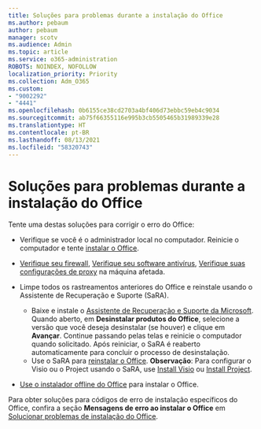 ```yaml
---
title: Soluções para problemas durante a instalação do Office
ms.author: pebaum
author: pebaum
manager: scotv
ms.audience: Admin
ms.topic: article
ms.service: o365-administration
ROBOTS: NOINDEX, NOFOLLOW
localization_priority: Priority
ms.collection: Adm_O365
ms.custom:
- "9002292"
- "4441"
ms.openlocfilehash: 0b6155ce38cd2703a4bf406d73ebbc59eb4c9034
ms.sourcegitcommit: ab75f66355116e995b3cb5505465b31989339e28
ms.translationtype: HT
ms.contentlocale: pt-BR
ms.lasthandoff: 08/13/2021
ms.locfileid: "58320743"
---
```

# <a name="solutions-for-issues-when-installing-office"></a>Soluções para problemas durante a instalação do Office

Tente uma destas soluções para corrigir o erro do Office:

- Verifique se você é o administrador local no computador. Reinicie o computador e tente [instalar o Office](https://portal.office.com/OLS/MySoftware.aspx).

- [Verifique seu firewall](https://support.office.com/article/unlicensed-product-and-activation-errors-in-office-0d23d3c0-c19c-4b2f-9845-5344fedc4380#bkmk_checkfirewall), [Verifique seu software antivírus](https://support.office.com/article/unlicensed-product-and-activation-errors-in-office-0d23d3c0-c19c-4b2f-9845-5344fedc4380#bkmk_checkav), [Verifique suas configurações de proxy](https://support.office.com/article/unlicensed-product-and-activation-errors-in-office-0d23d3c0-c19c-4b2f-9845-5344fedc4380#bkmk_checkproxy) na máquina afetada.

- Limpe todos os rastreamentos anteriores do Office e reinstale usando o Assistente de Recuperação e Suporte (SaRA). 

    - Baixe e instale o [Assistente de Recuperação e Suporte da Microsoft](https://aka.ms/SARA-OfficeUninstall-Alchemy). Quando aberto, em **Desinstalar produtos do Office**, selecione a versão que você deseja desinstalar (se houver) e clique em **Avançar**. Continue passando pelas telas e reinicie o computador quando solicitado. Após reiniciar, o SaRA é reaberto automaticamente para concluir o processo de desinstalação.
    - Use o SaRA para [reinstalar o Office](https://aka.ms/sara-officeinstall). **Observação**: Para configurar o Visio ou o Project usando o SaRA, use [Install Visio](https://aka.ms/SaRA-VisioSetupScenario) ou [Install Project](https://aka.ms/SaRA-ProjectSetupScenario).  

- [Use o instalador offline do Office](https://support.office.com/article/f0a85fe7-118f-41cb-a791-d59cef96ad1c?wt.mc_id=Alchemy_ClientDIA) para instalar o Office.

Para obter soluções para códigos de erro de instalação específicos do Office, confira a seção **Mensagens de erro ao instalar o Office** em [Solucionar problemas de instalação do Office](https://support.office.com/article/35ff2def-e0b2-4dac-9784-4cf212c1f6c2#BKMK_ErrorMessages).

